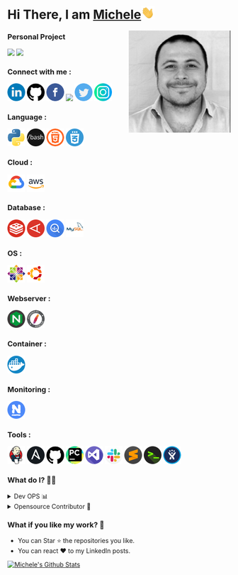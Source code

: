 
<h1>Hi There, I am <a href="#">Michele</a><img src="https://raw.githubusercontent.com/ABSphreak/ABSphreak/master/gifs/Hi.gif" width="30px"></h1>
<img align='right' src="https://github.com/micheleberardi/micheleberardi/blob/master/logos/18176544.png" width="230" />

<h3>Personal Project</h3>
<a href="https://hackmike.com"><img src="#" width="40" /></a>
<a href="https://cryptomike.io"><img src="#" width="40" /></a>

<h3>Connect with me : </h3> 

<a href="https://www.linkedin.com/in/micheleberardi"><img src="https://github.com/micheleberardi/micheleberardi/blob/master/logos/linkedin.png" width="40" /></a>
<a href="https://github.com/micheleberardi"><img src="https://github.com/micheleberardi/micheleberardi/blob/master/logos/github-logo.png" width="40" /></a>
<a href="#"><img src="https://github.com/micheleberardi/micheleberardi/blob/master/logos/facebook.png" width="40" /></a>
<a href="mailto:michele@linux.com"><img src="https://github.com/ashutosh1919/ashutosh1919/blob/master/logos/google-plus.png" width="40" /></a>
<a href="https://twitter.com/cryptomike2k"><img src="https://github.com/micheleberardi/micheleberardi/blob/master/logos/twitter.png" width="40" /></a>
<a href="#"><img src="https://github.com/micheleberardi/micheleberardi/blob/master/logos/instagram.png" width="40" title="Instagram"/></a>

<h3>Language : </h3> 

<a href="#"><img src="https://github.com/micheleberardi/micheleberardi/blob/master/logos/python.png" width="40" title="Python" /></a>
<a href="#"><img src="https://github.com/micheleberardi/micheleberardi/blob/master/logos/binbash.png" width="40" title="Bash"/></a>
<a href="#"><img src="https://github.com/micheleberardi/micheleberardi/blob/master/logos/html.png" width="40" title="HTML 5"/></a>
<a href="#"><img src="https://github.com/micheleberardi/micheleberardi/blob/master/logos/CSS.png" width="40" title="CSS 3"/></a>

<h3>Cloud : </h3> 
<a href="#"><img src="https://github.com/micheleberardi/micheleberardi/blob/master/logos/cloud.png" width="40" title="Google Cloud" /></a>
<a href="#"><img src="https://github.com/micheleberardi/micheleberardi/blob/master/logos/aws.png" width="40" title="AWS" /></a>

<h3>Database : </h3> 
<a href="#"><img src="https://github.com/micheleberardi/micheleberardi/blob/master/logos/redis.png" width="40" title="Redis" /></a>
<a href="#"><img src="https://github.com/micheleberardi/micheleberardi/blob/master/logos/aerospike.png" width="40" title="Aerospike" /></a>
<a href="#"><img src="https://github.com/micheleberardi/micheleberardi/blob/master/logos/bquery.png" width="40" title="Big Query" /></a>
<a href="#"><img src="https://github.com/micheleberardi/micheleberardi/blob/master/logos/MYSQL.png" width="40" title="Mysql" /></a>

<h3>OS : </h3> 
<a href="#"><img src="https://github.com/micheleberardi/micheleberardi/blob/master/logos/centos.png" width="40" title="Centos" /></a>
<a href="#"><img src="https://github.com/micheleberardi/micheleberardi/blob/master/logos/ubuntu.png" width="40" title="Ubuntu" /></a>

<h3>Webserver : </h3> 
<a href="#"><img src="https://github.com/micheleberardi/micheleberardi/blob/master/logos/nginx.png" width="40" title="Nginx" /></a>
<a href="#"><img src="https://github.com/micheleberardi/micheleberardi/blob/master/logos/apache.png" width="40" title="apache" /></a>

<h3>Container : </h3> 
<a href="#"><img src="https://github.com/micheleberardi/micheleberardi/blob/master/logos/docker.png" width="40" title="Docker" /></a>

<h3>Monitoring : </h3>
<a href="#"><img src="https://github.com/micheleberardi/micheleberardi/blob/master/logos/nagios.png" width="40" title="Nagios"/></a>


<h3>Tools : </h3>
<a href="#"><img src="https://github.com/micheleberardi/micheleberardi/blob/master/logos/jenkins.png" width="40" title="Jenkins"/></a>
<a href="#"><img src="https://github.com/micheleberardi/micheleberardi/blob/master/logos/ansible.png" width="40" title="Ansible"/></a>
<a href="#"><img src="https://github.com/micheleberardi/micheleberardi/blob/master/logos/github-logo.png" width="40" title="GitHub"/></a>
<a href="#"><img src="https://github.com/micheleberardi/micheleberardi/blob/master/logos/pcharm.png" width="40" title="PyCharm" /></a>
<a href="#"><img src="https://github.com/micheleberardi/micheleberardi/blob/master/logos/visual.png" width="40" title="Visual" /></a>
<a href="#"><img src="https://github.com/micheleberardi/micheleberardi/blob/master/logos/slack.png" width="40" title="Slack" /></a>
<a href="#"><img src="https://github.com/micheleberardi/micheleberardi/blob/master/logos/SUBLIME.png" width="40" title="Sublime Text" /></a>
<a href="#"><img src="https://github.com/micheleberardi/micheleberardi/blob/master/logos/TERM.png" width="40" title="Iterm" /></a>
<a href="#"><img src="https://github.com/micheleberardi/micheleberardi/blob/master/logos/jira.png" width="40" title="Jira" /></a>


<h3>What do I? 👨‍💻</h3>
<details>
<summary>Dev OPS 📊</summary>
<ul>
  <li>Accomplished System Engineer with over ten years of experience leading international technology projects and teams. Strong technical background in cloud and Linux technologies designing AdTech and mobile content solutions built to high performance standards. Experience managing budgets and distributed cross-functional technical teams. Personal: Avid reader of technical blogs, advocate of open source, ultrarunner/marathoner, and certified boxing trainer, and contributor CNCF Foundation and kubernetes community

Linux, Amazon AWS, Google Cloud, Akamai, Maxcdn, Nginx, Apache, Cacti, Nagios, Redis,MySQL, Jira, Confluence, Slack, Python, Ansible, Amazon EKS, Amazon RDS, Amazon Elastic Cache, Google BigQuery , DataStudio, metabase </li>
  <li>Many more on and out of Github...</li>
</ul>
</details>


<details>
<summary>Opensource Contributor 📝</summary>
  <ul>
    <li> CNCF Foundation and kubernetes community</li>
    <li>You can also scroll down and get the information on my <a href="https://github.com/micheleberardi">github profile</a>.</li>
  </ul>
</details>

<h3>What if you like my work? 🤩</h3>
<ul>
  
  <li>You can Star ⭐ the repositories you like.</li>
  <li>You can react ❤️ to my LinkedIn posts.</li>
</ul>

[![Michele's Github Stats](https://github-readme-stats.vercel.app/api?username=micheleberardi&show_icons=true&count_private=true)](https://github.com/micheleberardi/github-readme-stats)
